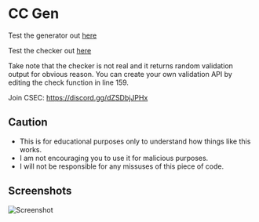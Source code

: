 # CC Gen
Test the generator out [here](https://htmlpreview.github.io/?https://raw.githubusercontent.com/lilmond/CC_Gen/main/index.html)

Test the checker out [here](https://htmlpreview.github.io/?https://raw.githubusercontent.com/lilmond/CC_Gen/main/checker.html)

Take note that the checker is not real and it returns random validation output for obvious reason. You can create your own validation API by editing the check function in line 159.

Join CSEC: https://discord.gg/dZSDbjJPHx

## Caution
- This is for educational purposes only to understand how things like this works.
- I am not encouraging you to use it for malicious purposes.
- I will not be responsible for any missuses of this piece of code.

## Screenshots

![Screenshot](https://raw.githubusercontent.com/lilmond/CC_Gen/main/Screenshot%20at%202021-06-05%2020-59-24.png)
